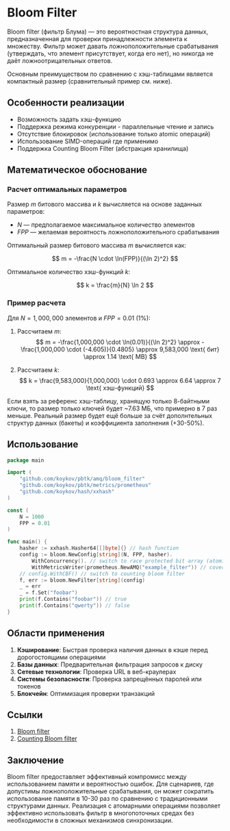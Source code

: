 # Bloom Filter

Bloom filter (фильтр Блума) — это вероятностная структура данных, предназначенная для проверки принадлежности элемента
к множеству. Фильтр может давать ложноположительные срабатывания (утверждать, что элемент присутствует, когда его нет),
но никогда не даёт ложноотрицательных ответов.

Основным преимуществом по сравнению с хэш-таблицами является компактный размер (сравнительный пример см. ниже).

## Особенности реализации

* Возможность задать хэш-функцию
* Поддержка режима конкуренции - параллельные чтение и запись
* Отсутствие блокировок (использование только atomic операций)
* Использование SIMD-операций где применимо
* Поддержка Counting Bloom Filter (абстракция хранилища)

## Математическое обоснование

### Расчет оптимальных параметров

Размер $m$ битового массива и $k$ вычисляется на основе заданных параметров:
- $N$ — предполагаемое максимальное количество элементов
- $FPP$ — желаемая вероятность ложноположительного срабатывания

Оптимальный размер битового массива $m$ вычисляется как:

$$
m = -\frac{N \cdot \ln(FPP)}{(\ln 2)^2}
$$

Оптимальное количество хэш-функций $k$:

$$
k = \frac{m}{N} \ln 2
$$

### Пример расчета

Для $N = 1,000,000$ элементов и $FPP = 0.01$ (1%):

1. Рассчитаем $m$:
   $$
   m = -\frac{1,000,000 \cdot \ln(0.01)}{(\ln 2)^2} \approx -\frac{1,000,000 \cdot (-4.605)}{0.4805} \approx 9,583,000 \text{ бит} \approx 1.14 \text{ MB}
   $$

2. Рассчитаем $k$:
   $$
   k = \frac{9,583,000}{1,000,000} \cdot 0.693 \approx 6.64 \approx 7 \text{ хэш-функций}
   $$

Если взять за референс хэш-таблицу, хранящую только 8-байтными ключи, то размер только ключей будет ~7.63 МБ, что примерно
в 7 раз меньше. Реальный размер будет ещё больше за счёт дополнтельных структур данных (бакеты) и коэффициента заполнения (+30-50%).

## Использование

```go
package main

import (
    "github.com/koykov/pbtk/amq/bloom_filter"
    "github.com/koykov/pbtk/metrics/prometheus"
    "github.com/koykov/hash/xxhash"
)

const (
    N = 1000
    FPP = 0.01
)

func main() {
    hasher := xxhash.Hasher64[[]byte]{} // hash function
    config := bloom.NewConfig[string](N, FPP, hasher).
        WithConcurrency(). // switch to race protected bit array (atomic based)
        WithMetricsWriter(prometheus.NewAMQ("example_filter")) // cover with metrics
    // config.WithCBF() // switch to counting bloom filter
    f, err := bloom.NewFilter[string](config)
    _ = err
    _ = f.Set("foobar")
    print(f.Contains("foobar")) // true
    print(f.Contains("qwerty")) // false
}
```

## Области применения

1. **Кэширование**: Быстрая проверка наличия данных в кэше перед дорогостоящими операциями
2. **Базы данных**: Предварительная фильтрация запросов к диску
3. **Сетевые технологии**: Проверка URL в веб-краулерах
4. **Системы безопасности**: Проверка запрещённых паролей или токенов
5. **Блокчейн**: Оптимизация проверки транзакций

## Ссылки

1. [Bloom filter](https://en.wikipedia.org/wiki/Bloom_filter)
2. [Counting Bloom filter](https://en.wikipedia.org/wiki/Counting_Bloom_filter)

## Заключение

Bloom filter предоставляет эффективный компромисс между использованием памяти и вероятностью ошибок.
Для сценариев, где допустимы ложноположительные срабатывания, он может сократить использование памяти в 10-30 раз
по сравнению с традиционными структурами данных.
Реализация с атомарными операциями позволяет эффективно использовать фильтр в многопоточных средах без необходимости
в сложных механизмов синхронизации.
